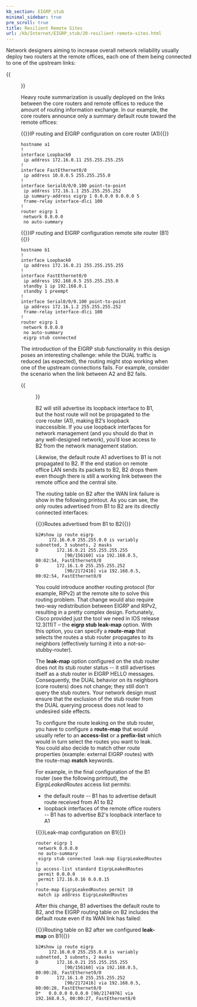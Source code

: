 ```yaml
---
kb_section: EIGRP_stub
minimal_sidebar: true
pre_scroll: true
title: Resilient Remote Sites
url: /kb/Internet/EIGRP_stub/20-resilient-remote-sites.html
---
```

Network designers aiming to increase overall network reliability usually deploy two routers at the remote offices, each one of them being connected to one of the upstream links:

{{<figure src="EIGRP_5.gif" caption="Dual-homed hub-and-spoke WAN network">}}

Heavy route summarization is usually deployed on the links between the core routers and remote offices to reduce the amount of routing information exchange. In our example, the core routers announce only a summary default route toward the remote offices:

{{<cc>}}IP routing and EIGRP configuration on core router (A1){{</cc>}}
```
hostname a1
!
interface Loopback0
 ip address 172.16.0.11 255.255.255.255
!
interface FastEthernet0/0
 ip address 10.0.0.5 255.255.255.0
!
interface Serial0/0/0.100 point-to-point
 ip address 172.16.1.1 255.255.255.252
 ip summary-address eigrp 1 0.0.0.0 0.0.0.0 5
 frame-relay interface-dlci 100   
!
router eigrp 1
 network 0.0.0.0
 no auto-summary
```

{{<cc>}}IP routing and EIGRP configuration remote site router (B1){{</cc>}}
```
hostname b1
!
interface Loopback0
 ip address 172.16.0.21 255.255.255.255
!
interface FastEthernet0/0
 ip address 192.168.0.5 255.255.255.0
 standby 1 ip 192.168.0.1
 standby 1 preempt
!
interface Serial0/0/0.100 point-to-point
 ip address 172.16.1.2 255.255.255.252
 frame-relay interface-dlci 100   
!
router eigrp 1
 network 0.0.0.0
 no auto-summary
 eigrp stub connected
```

The introduction of the EIGRP stub functionality in this design poses an interesting challenge: while the DUAL traffic is reduced (as expected), the routing might stop working when one of the upstream connections fails. For example, consider the scenario when the link between A2 and B2 fails.

{{<figure src="EIGRP_6.gif" caption="Remote site routing stops working after a WAN link failure">}}

B2 will still advertise its loopback interface to B1, but the host route will not be propagated to the core router (A1), making B2’s loopback inaccessible. If you use loopback interfaces for network management (and you should do that in any well-designed network), you’d lose access to B2 from the network management station.

Likewise, the default route A1 advertises to B1 is not propagated to B2. If the end station on remote office LAN sends its packets to B2, B2 drops them even though there is still a working link between the remote office and the central site.

The routing table on B2 after the WAN link failure is show in the following printout. As you can see, the only routes advertised from B1 to B2 are its directly connected interfaces:

{{<cc>}}Routes advertised from B1 to B2{{</cc>}}
```
b2#show ip route eigrp
     172.16.0.0 255.255.0.0 is variably subnetted, 3 subnets, 2 masks
D       172.16.0.21 255.255.255.255
           [90/156160] via 192.168.0.5, 00:02:54, FastEthernet0/0
D       172.16.1.0 255.255.255.252
           [90/2172416] via 192.168.0.5, 00:02:54, FastEthernet0/0
```

You could introduce another routing protocol (for example, RIPv2) at the remote site to solve this routing problem. That change would also require two-way redistribution between EIGRP and RIPv2, resulting in a pretty complex design. Fortunately, Cisco provided just the tool we need in IOS release 12.3(11)T – the **eigrp stub leak-map** option. With this option, you can specify a **route-map** that selects the routes a stub router propagates to its neighbors (effectively turning it into a not-so-stubby-router).

The **leak-map** option configured on the stub router does not its stub router status -- it still advertises itself as a stub router in EIGRP HELLO messages. Consequently, the  DUAL behavior on its neighbors (core routers) does not change; they still don't query the stub routers. Your network design must ensure that the exclusion of the stub router from the DUAL querying process does not lead to undesired side effects.

To configure the route leaking on the stub router, you have to configure a **route-map** that would usually refer to an **access-list** or a **prefix-list** which would in turn select the routes you want to leak. You could also decide to match other route properties (example: external EIGRP routes) with the route-map **match** keywords.

For example, in the final configuration of the B1 router (see the following printout), the *EigrpLeakedRoutes* access list permits:

* the default route -- B1 has to advertise default route received from A1 to B2
* loopback interfaces of the remote office routers -- B1 has to advertise B2's loopback interface to A1

{{<cc>}}Leak-map configuration on B1{{</cc>}}
```
router eigrp 1
 network 0.0.0.0
 no auto-summary
 eigrp stub connected leak-map EigrpLeakedRoutes
!
ip access-list standard EigrpLeakedRoutes
 permit 0.0.0.0
 permit 172.16.0.16 0.0.0.15
!
route-map EigrpLeakedRoutes permit 10
 match ip address EigrpLeakedRoutes
```

After this change, B1 advertises the default route to B2, and the EIGRP routing table on B2 includes the default route even if its WAN link has failed:

{{<cc>}}Routing table on B2 after we configured **leak-map** on B1{{</cc>}}
```
b2#show ip route eigrp
     172.16.0.0 255.255.0.0 is variably subnetted, 3 subnets, 2 masks
D       172.16.0.21 255.255.255.255
           [90/156160] via 192.168.0.5, 00:00:28, FastEthernet0/0
D       172.16.1.0 255.255.255.252
           [90/2172416] via 192.168.0.5, 00:00:28, FastEthernet0/0
D*   0.0.0.0 0.0.0.0 [90/2174976] via 192.168.0.5, 00:00:27, FastEthernet0/0
```
